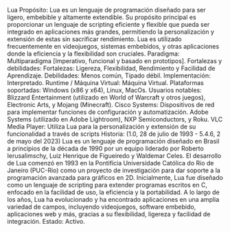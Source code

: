 Lua
Propósito: Lua es un lenguaje de programación diseñado para ser ligero, embebible y altamente extendible. Su propósito principal es proporcionar un lenguaje de scripting eficiente y flexible que pueda ser integrado en aplicaciones más grandes, permitiendo la personalización y extensión de estas sin sacrificar rendimiento. Lua es utilizado frecuentemente en videojuegos, sistemas embebidos, y otras aplicaciones donde la eficiencia y la flexibilidad son cruciales.
Paradigma: Multiparadigma [Imperativo, funcional y basado en prototipos].
Fortalezas y debilidades: 
	Fortalezas: Ligereza, Flexibilidad, Rendimiento y Facilidad de Aprendizaje.
	Debilidades: Menos común, Tipado débil.	
Implementación: Interpretado.
Runtime / Máquina Virtual: Máquina Virtual.
Plataformas soportadas: Windows (x86 y x64), Linux, MacOs.
Usuarios notables: 
	Blizzard Entertainment (utilizado en World of Warcraft y otros juegos), Electronic Arts, y Mojang (Minecraft).
	Cisco Systems: Dispositivos de red para implementar funciones de configuración y automatización.
	Adobe Systems (utilizado en Adobe Lightroom), NXP Semiconductors, y Roku.
	VLC Media Player: Utiliza Lua para la personalización y extensión de su funcionalidad a través de scripts
Historia: (1.0, 28 de julio de 1993 - 5.4.6, 2 de mayo del 2023)
Lua es un lenguaje de programación diseñado en Brasil a principios de la década de 1990 por un equipo liderado por Roberto Ierusalimschy, Luiz Henrique de Figueiredo y Waldemar Celes. El desarrollo de Lua comenzó en 1993 en la Pontifícia Universidade Católica do Rio de Janeiro (PUC-Rio) como un proyecto de investigación para dar soporte a la programación avanzada para gráficos en 2D. 
Inicialmente, Lua fue diseñado como un lenguaje de scripting para extender programas escritos en C, enfocado en la facilidad de uso, la eficiencia y la portabilidad. A lo largo de los años, Lua ha evolucionado y ha encontrado aplicaciones en una amplia variedad de campos, incluyendo videojuegos, software embebido, aplicaciones web y más, gracias a su flexibilidad, ligereza y facilidad de integración.
Estado: Activo.
